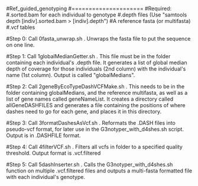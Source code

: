 #Ref_guided_genotyping
#=====================
#Required:
#.sorted.bam for each individual to genotype
#.depth files (Use "samtools depth [indiv].sorted.bam > [indiv].depth")
#A reference fasta (or multifasta)
#.vcf tables

#Step 0:  Call 0fasta_unwrap.sh <name of fasta reference>.  Unwraps the fasta file to put the sequence on one line.

#Step 1:  Call 1globalMedianGetter.sh .  This file must be in the folder containing each individual's .depth file.  It generates a list of global median depth of coverage for those individuals (2nd column) with the individual's name (1st column).  Output is called "globalMedians".

#Step 2:  Call 2geneByEcoTypeDashVCFMake.sh <geneNameList>.  This needs to be in the folder containing globalMedians, and the reference multifasta, as well as a list of gene names called geneNameList.  It creates a directory called allGeneDASHFILES and generates a file containing the positions of where dashes need to go for each gene, and places it in this directory.

#Step 3:  Call 3formatDashesAsVcf.sh .  Reformats the .DASH files into pseudo-vcf format, for later use in the G3notyper_with_d4shes.sh script.  Output is in .DASHFILE format.

#Step 4:  Call 4filterVCF.sh <int>.  Filters all vcfs in folder to a specified quality threshold.  Output format is .vcf.filtered

#Step 5:  Call 5dashInserter.sh <reference>.  Calls the G3notyper_with_d4shes.sh function on multiple .vcf.filtered files and outputs a multi-fasta formatted file with each individual's genotype.
